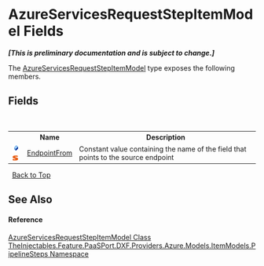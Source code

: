 # AzureServicesRequestStepItemModel Fields
 _**\[This is preliminary documentation and is subject to change.\]**_

The <a href="1a9a3dcc-d97e-5a00-4ea2-2f9ac493b621">AzureServicesRequestStepItemModel</a> type exposes the following members.


## Fields
&nbsp;<table><tr><th></th><th>Name</th><th>Description</th></tr><tr><td>![Public field](media/pubfield.gif "Public field")![Static member](media/static.gif "Static member")</td><td><a href="0a550aa3-1e45-3e0c-5a73-ca2dd54ef7db">EndpointFrom</a></td><td>
Constant value containing the name of the field that points to the source endpoint</td></tr></table>&nbsp;
<a href="#azureservicesrequeststepitemmodel-fields">Back to Top</a>

## See Also


#### Reference
<a href="1a9a3dcc-d97e-5a00-4ea2-2f9ac493b621">AzureServicesRequestStepItemModel Class</a><br /><a href="fecc877a-7f6e-e7b2-3bb7-8939cf537f5f">TheInjectables.Feature.PaaSPort.DXF.Providers.Azure.Models.ItemModels.PipelineSteps Namespace</a><br />